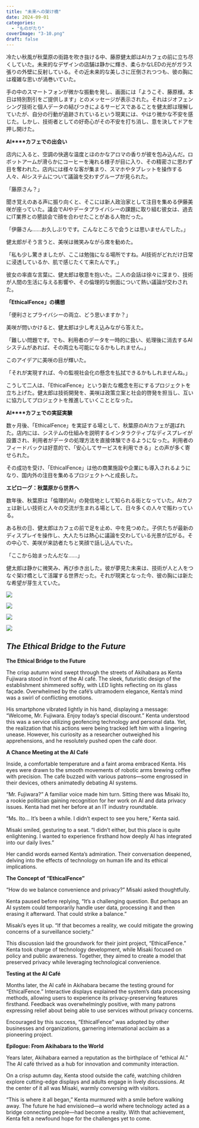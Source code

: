 ```yaml
---
title: "未来への架け橋"
date: 2024-09-01
categories: 
  - "ものがたり"
coverImage: "3-10.png"
draft: false
---
```


冷たい秋風が秋葉原の街路を吹き抜ける中、藤原健太郎はAIカフェの前に立ち尽くしていた。未来的なデザインの店舗は静かに輝き、柔らかなLEDの光がガラス張りの外壁に反射している。その近未来的な美しさに圧倒されつつも、彼の胸には複雑な思いが渦巻いていた。

手の中のスマートフォンが微かな振動を発し、画面には「ようこそ、藤原様。本日は特別割引をご提供します」とのメッセージが表示された。それはジオフェンシング技術と個人データの結びつきによるサービスであることを健太郎は理解していたが、自分の行動が追跡されているという現実には、やはり微かな不安を感じた。しかし、技術者としての好奇心がその不安を打ち消し、意を決してドアを押し開けた。

**AI****カフェでの出会い**

店内に入ると、空調の快適な温度とほのかなアロマの香りが彼を包み込んだ。ロボットアームが滑らかにコーヒーを淹れる様子が目に入り、その精密さに思わず目を奪われた。店内には様々な客が集まり、スマホやタブレットを操作する人々、AIシステムについて議論を交わすグループが見られた。

「藤原さん？」

聞き覚えのある声に振り向くと、そこには新人政治家として注目を集める伊藤美咲が座っていた。議会でAIやデータプライバシーの課題に取り組む彼女は、過去にIT業界との懇談会で顔を合わせたことがある人物だった。

「伊藤さん……お久しぶりです。こんなところで会うとは思いませんでした。」

健太郎がそう言うと、美咲は微笑みながら席を勧めた。

「私も少し驚きましたが、ここは勉強になる場所ですね。AI技術がどれだけ日常に浸透しているか、肌で感じたくて来たんです。」

彼女の率直な言葉に、健太郎は敬意を抱いた。二人の会話は徐々に深まり、技術が人間の生活に与える影響や、その倫理的な側面について熱い議論が交わされた。

**「****EthicalFence****」の構想**

「便利さとプライバシーの両立、どう思いますか？」

美咲が問いかけると、健太郎は少し考え込みながら答えた。

「難しい問題です。でも、利用者のデータを一時的に扱い、処理後に消去するAIシステムがあれば、その両立も可能になるかもしれません。」

このアイデアに美咲の目が輝いた。

「それが実現すれば、今の監視社会化の懸念を払拭できるかもしれませんね。」

こうして二人は、「EthicalFence」という新たな概念を形にするプロジェクトを立ち上げた。健太郎は技術開発を、美咲は政策立案と社会的啓発を担当し、互いに協力してプロジェクトを推進していくこととなった。

**AI****カフェでの実証実験**

数ヶ月後、「EthicalFence」を実証する場として、秋葉原のAIカフェが選ばれた。店内には、システムの仕組みを説明するインタラクティブなディスプレイが設置され、利用者がデータの処理方法を直接体験できるようになった。利用者のフィードバックは好意的で、「安心してサービスを利用できる」との声が多く寄せられた。

その成功を受け、「EthicalFence」は他の商業施設や企業にも導入されるようになり、国内外の注目を集めるプロジェクトへと成長した。

**エピローグ：秋葉原から世界へ**

数年後、秋葉原は「倫理的AI」の発信地として知られる街となっていた。AIカフェは新しい技術と人々の交流が生まれる場として、日々多くの人々で賑わっている。

ある秋の日、健太郎はカフェの前で足を止め、中を見つめた。子供たちが最新のディスプレイを操作し、大人たちは熱心に議論を交わしている光景が広がる。その中心で、美咲が来訪者たちと笑顔で話し込んでいた。

「ここから始まったんだな……」

健太郎は静かに微笑み、再び歩き出した。彼が夢見た未来は、技術が人と人をつなぐ架け橋として活躍する世界だった。それが現実となった今、彼の胸には新たな希望が芽生えていた。

![](images/1-11.png)

![](images/2-10.png)

![](images/3-10.png)

![](images/4-9.png)

## _The Ethical Bridge to the Future_

**The Ethical Bridge to the Future**

The crisp autumn wind swept through the streets of Akihabara as Kenta Fujiwara stood in front of the AI café. The sleek, futuristic design of the establishment shimmered softly, with LED lights reflecting on its glass façade. Overwhelmed by the café’s ultramodern elegance, Kenta’s mind was a swirl of conflicting emotions.

His smartphone vibrated lightly in his hand, displaying a message: “Welcome, Mr. Fujiwara. Enjoy today’s special discount.” Kenta understood this was a service utilizing geofencing technology and personal data. Yet, the realization that his actions were being tracked left him with a lingering unease. However, his curiosity as a researcher outweighed his apprehensions, and he resolutely pushed open the café door.

**A Chance Meeting at the AI Café**

Inside, a comfortable temperature and a faint aroma embraced Kenta. His eyes were drawn to the smooth movements of robotic arms brewing coffee with precision. The café buzzed with various patrons—some engrossed in their devices, others animatedly debating AI systems.

“Mr. Fujiwara?” A familiar voice made him turn. Sitting there was Misaki Ito, a rookie politician gaining recognition for her work on AI and data privacy issues. Kenta had met her before at an IT industry roundtable.

“Ms. Ito… It’s been a while. I didn’t expect to see you here,” Kenta said.

Misaki smiled, gesturing to a seat. “I didn’t either, but this place is quite enlightening. I wanted to experience firsthand how deeply AI has integrated into our daily lives.”

Her candid words earned Kenta’s admiration. Their conversation deepened, delving into the effects of technology on human life and its ethical implications.

**The Concept of “EthicalFence”**

“How do we balance convenience and privacy?” Misaki asked thoughtfully.

Kenta paused before replying, “It’s a challenging question. But perhaps an AI system could temporarily handle user data, processing it and then erasing it afterward. That could strike a balance.”

Misaki’s eyes lit up. “If that becomes a reality, we could mitigate the growing concerns of a surveillance society.”

This discussion laid the groundwork for their joint project, “EthicalFence.” Kenta took charge of technology development, while Misaki focused on policy and public awareness. Together, they aimed to create a model that preserved privacy while leveraging technological convenience.

**Testing at the AI Café**

Months later, the AI café in Akihabara became the testing ground for “EthicalFence.” Interactive displays explained the system’s data processing methods, allowing users to experience its privacy-preserving features firsthand. Feedback was overwhelmingly positive, with many patrons expressing relief about being able to use services without privacy concerns.

Encouraged by this success, “EthicalFence” was adopted by other businesses and organizations, garnering international acclaim as a pioneering project.

**Epilogue: From Akihabara to the World**

Years later, Akihabara earned a reputation as the birthplace of “ethical AI.” The AI café thrived as a hub for innovation and community interaction.

On a crisp autumn day, Kenta stood outside the café, watching children explore cutting-edge displays and adults engage in lively discussions. At the center of it all was Misaki, warmly conversing with visitors.

“This is where it all began,” Kenta murmured with a smile before walking away. The future he had envisioned—a world where technology acted as a bridge connecting people—had become a reality. With that achievement, Kenta felt a newfound hope for the challenges yet to come.
